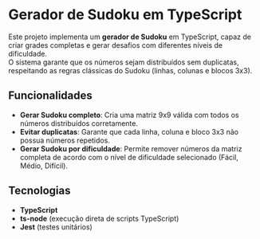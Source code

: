 # Gerador de Sudoku em TypeScript

Este projeto implementa um **gerador de Sudoku** em TypeScript, capaz de criar grades completas e gerar desafios com diferentes níveis de dificuldade.  
O sistema garante que os números sejam distribuídos sem duplicatas, respeitando as regras clássicas do Sudoku (linhas, colunas e blocos 3x3).

## Funcionalidades

- **Gerar Sudoku completo**: Cria uma matriz 9x9 válida com todos os números distribuídos corretamente.
- **Evitar duplicatas**: Garante que cada linha, coluna e bloco 3x3 não possua números repetidos.
- **Gerar Sudoku por dificuldade**: Permite remover números da matriz completa de acordo com o nível de dificuldade selecionado (Fácil, Médio, Difícil).

## Tecnologias

- **TypeScript**
- **ts-node** (execução direta de scripts TypeScript)
- **Jest** (testes unitários)
